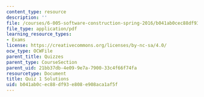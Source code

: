 ```yaml
---
content_type: resource
description: ''
file: /courses/6-005-software-construction-spring-2016/b041ab0cec88df93e808e908aca1af5f_MIT6_005S16_Quiz1_soln.pdf
file_type: application/pdf
learning_resource_types:
- Exams
license: https://creativecommons.org/licenses/by-nc-sa/4.0/
ocw_type: OCWFile
parent_title: Quizzes
parent_type: CourseSection
parent_uid: 21bb37db-4e09-9e7a-7900-33c4f66f74fa
resourcetype: Document
title: Quiz 1 Solutions
uid: b041ab0c-ec88-df93-e808-e908aca1af5f
---
```

